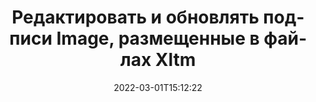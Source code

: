 ---
############################# Static ############################
layout: "auto-gen-signature"
date: 2022-03-01T15:12:22
draft: false
operation: Update
signaturetype: Image
fileformat: Xltm
productName: Java
lang: ru
productCode: java
otherformats: pdf doc docx docm dot dotm dotx odt ott rtf xls xlsx xlsm xlsb csv ods ots xltx xltm ppt pptx pps ppsx odp otp potx potm pptm ppsm
breadcrumb: Put Image signature on Xltm for Java

############################# Head ############################
head_title: "Обновите подписи Image, размещенные в файлах Xltm, с помощью Java"
head_description: "Используйте простой и понятный код Java для обновления подписей Image в подписанных документах Xltm."

############################# Header ############################
title: "Редактировать и обновлять подписи Image, размещенные в файлах Xltm"
description: "API для Java предоставляет функциональные возможности для обновления подписей Image в документах Xltm. Быстро и легко обновляйте электронные подписи внутри ваших документов Xltm с помощью пары строк кода Java."
bg_image: "https://cms.admin.containerize.com/templates/aspose/App_Themes/V3/images/bg/header1.png"
bg_overlay: false
button:
    enable: true

############################# SubMenu ############################
submenu:
    enable: true

    left:
        img_alt: "GroupDocs.Signature for Java"
        image: "https://cms.admin.containerize.com/templates/groupdocs/images/product-logos/90x90-noborder/groupdocs-signature-java.png"
        product: "GroupDocs.Signature"
        platform: "Java"



############################# About ############################
about:
    enable: true
    title: "Узнайте о возможностях API GroupDocs.Signature for Java"
    content: |
        [GroupDocs.Signature for Java](https://products.groupdocs.com/signature/java/) Функциональность API содержит широкий выбор средств для обработки востребованных форматов документов с использованием электронных подписей. Поддерживается широкий спектр электронных подписей, таких как тексты, изображения, цифровые сертификаты, штрих-коды, QR-коды, штампы или метаданные. Клиенты могут добавлять, удалять, редактировать, проверять или искать цифровые подписи в PDF-файлах, документах MS Word, книгах MS Excel, презентациях MS PowerPoint, файлах Adobe Photoshop и различных форматах изображений. Доступны многочисленные полезные функции и настройки.
    

############################# Steps ############################
steps:
    enable: true
    title_left: "Как изменить подписи Image в документе Xltm"
    content_left: |
        [GroupDocs.Signature for Java](https://products.groupdocs.com/signature/java/) содержит полезные функции, такие как обновление подписей Image, размещенных в документах Xltm. Это позволяет изменять функции подписи без дополнительного кода.
        
        * Для начала создайте объект Signature, передав в качестве параметра конструктора путь к документу, который предполагается обновить.
        * Затем создайте экземпляр соответствующего конкретного объекта подписи и настройте его идентификатор и свойства, которые необходимо изменить.
        * Наконец, вызовите метод Update подписи, передав конкретный объект подписи.
        * Обработайте результаты обновления до вашего уведомления.

    title_right: "Системные Требования"
    content_right: |
        GroupDocs.Signature for Java поддерживаются на всех основных платформах и операционных системах. Перед выполнением приведенного ниже кода убедитесь, что в вашей системе установлены следующие предварительные компоненты.

        * Операционные системы: Microsoft Windows, Linux, MacOS
        * Среды разработки: NetBeans, Intellij IDEA, Eclipse, etc.
        * Java runtime: J2SE 6.0 and above
        * Загрузите последнюю версию GroupDocs.Signature for Java из [Maven](https://repository.groupdocs.com/webapp/#/artifacts/browse/tree/General/repo/com/groupdocs/groupdocs-signature)
         
    code: |
        ```java    
                
        // Set up input Xltm file
        String filePath = "input.xltm";
        // Set up output file
        String outputFilePath = "output.xltm";

        // Instantiate Signature for input file
        Signature signature = new Signature(filePath);

        // Id of signature which is supposed to be updated
        // such Id might be got as a result of search operation
        String id = "ff988ab1-7403-4c8d-8db7-f2a56b9f8530";

        // provide signature features to update
        // set up particular signature id
        ImageSignature signatureToUpdate = new ImageSignature(id);

        // specify signature width
        signatureToUpdate.setWidth(170);
        // specify signature height
        signatureToUpdate.setHeight(250);
        // set left position
        signatureToUpdate.setLeft(10);
        // set top position
        signatureToUpdate.setTop(10);

        // update signature
        Boolean updateResult = signature.update(outputFilePath, signatureToUpdate);

        // process updation result
        if (updateResult)
        {
                System.out.println("Signature was updated successfully!");
        }
        ```

############################# Demos ############################
demos:
    enable: true
    title: "Подписание с помощью подписей Image Live Demo"
    content: |
       Добавьте различные электронные подписи в файл Xltm прямо сейчас, посетив веб-сайт [GroupDocs.Signature App](https://products.groupdocs.app/signature/family).          

############################# More Formats ############################
more_formats:
    enable: true
    title: "Обновите различные подписи Image через Java"
    content: |
        "Редактирование цифровых подписей, размещенных в различных форматах документов. Обновление данных подписей без дополнительного кода."
    format: 
       
       
back_to_top:
    enable: true
---